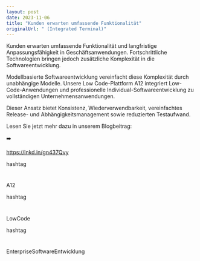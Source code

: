 ```yaml
---
layout: post
date: 2023-11-06
title: "Kunden erwarten umfassende Funktionalität"
originalUrl: " (Integrated Terminal)"
---
```


Kunden erwarten umfassende Funktionalität und langfristige Anpassungsfähigkeit in Geschäftsanwendungen. Fortschrittliche Technologien bringen jedoch zusätzliche Komplexität in die Softwareentwicklung.

Modellbasierte Softwareentwicklung vereinfacht diese Komplexität durch unabhängige Modelle. Unsere Low Code-Plattform A12 integriert Low-Code-Anwendungen und professionelle Individual-Softwareentwicklung zu vollständigen Unternehmensanwendungen.

Dieser Ansatz bietet Konsistenz, Wiederverwendbarkeit, vereinfachtes Release- und Abhängigkeitsmanagement sowie reduzierten Testaufwand.

Lesen Sie jetzt mehr dazu in unserem Blogbeitrag:

➡️

https://lnkd.in/gn437Qvy

hashtag

#

A12

hashtag

#

LowCode

hashtag

#

EnterpriseSoftwareEntwicklung